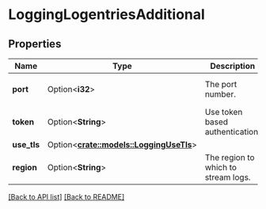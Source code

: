 # LoggingLogentriesAdditional

## Properties

Name | Type | Description | Notes
------------ | ------------- | ------------- | -------------
**port** | Option<**i32**> | The port number. | [default to 20000]
**token** | Option<**String**> | Use token based authentication. | 
**use_tls** | Option<[**crate::models::LoggingUseTls**](LoggingUseTls.md)> |  | 
**region** | Option<**String**> | The region to which to stream logs. | 

[[Back to API list]](../README.md#documentation-for-api-endpoints) [[Back to README]](../README.md)


